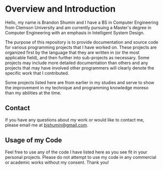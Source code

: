 # Overview and Introduction

Hello, my name is Brandon Shumin and I have a BS in Computer Engineering from Clemson University and am currently pursuing a Master's degree in Computer Engineering with an emphasis in Intelligent System Design.

The purpose of this repository is to provide documentation and source code for various programming projects that I have worked on. These projects are organized first by the language that they are written in (or the most applicable field), and then further into sub-projects as necessary. Some projects may include more detailed documentation than others and any projects that may have involved other programmers will clearly denote the specific work that I contributed. 

Some projects listed here are from earlier in my studies and serve to show the improvement in my technique and programming knowledge moreso than my abilities at the time.

## Contact

If you have any questions about my work or would like to contact me, please email me at bjshumin@gmail.com.

## Usage of my Code

Feel free to use any of the code I have listed here as you see fit in your personal projects. Please do not attempt to use my code in any commercial or academic works without my consent. Thank you!
